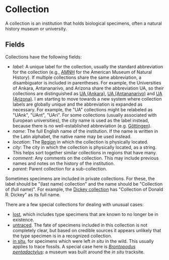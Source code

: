 # Collection

A collection is an institution that holds biological specimens, often a natural history
museum or university.

## Fields

Collections have the following fields:

- _label_: A unique label for the collection, usually the standard abbreviation for the
  collection (e.g., [AMNH](/c/AMNH) for the American Museum of Natural History). If
  multiple collections share the same abbreviation, a disambiguator is included in
  parentheses. For example, the Universities of Ankara, Antananarivo, and Arizona share
  the abbreviation UA, so their collections are distinguished as
  [UA (Ankara)](</c/UA_(Ankara)>), [UA (Antananarivo)](</c/UA_(Antananarivo)>) and
  [UA (Arizona)](</c/UA_(Arizona)>). I am starting to move towards a new system where
  collection labels are globally unique and the abbreviation is expanded as necessary.
  For example, the "UA" collections might be relabeled as "UAnk", "UAnt", "UAri". For
  some collections (usually associated with European universities), the city name is
  used as the label instead, because there is no well-established abbreviation (e.g.
  [Göttingen](/c/Göttingen)).
- _name_: The full English name of the institution. If the name is written in the Latin
  alphabet, the native name may be used instead.
- _location_: The [Region](region) in which the collection is physically located.
- _city_: The city in which the collection is physically located, as a string. This
  helps sort together similar collections in regions that have many.
- _comment_: Any comments on the collection. This may include previous names and notes
  on the history of the institution.
- _parent_: Parent collection for a sub-collection.

Sometimes specimens are included in private collections. For these, the label should be
"(last name) collection" and the name should be "Collection of (full name)". For
example, the [Dickey collection](/c/Dickey_collection) has "Collection of Donald R.
Dickey" as its full name.

There are a few special collections for dealing with unusual cases:

- [lost](/c/lost), which includes type specimens that are known to no longer be in
  existence.
- [untraced](/c/untraced). The fate of specimens included in this collection is not
  completely clear, but based on credible sources it appears unlikely that the type
  specimen is in a recognized collection.
- [in situ](/c/in_situ), for specimens which were left _in situ_ in the wild. This
  usually applies to trace fossils. A special case here is
  [_Brontopodus pentadactylus_](/n/83199): a museum was built around the _in situ_
  tracksite.
